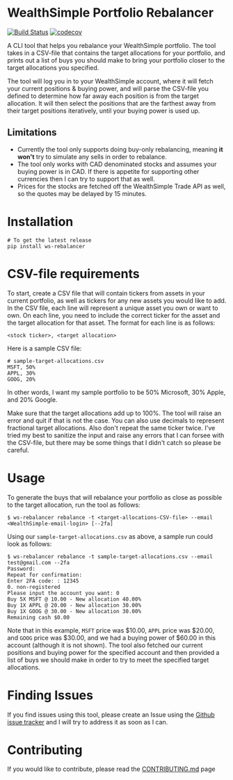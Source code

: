 WealthSimple Portfolio Rebalancer
=
[![Build Status](https://travis-ci.com/EmilMaric/ws-rebalancer.svg?branch=main)](https://travis-ci.com/EmilMaric/ws-rebalancer)
[![codecov](https://codecov.io/gh/EmilMaric/ws-rebalancer/branch/main/graph/badge.svg?token=XJ371LIRJB)](https://codecov.io/gh/EmilMaric/ws-rebalancer)

A CLI tool that helps you rebalance your WealthSimple portfolio. The tool takes in a CSV-file that contains the target allocations for your
portfolio, and prints out a list of buys you should make to bring your portfolio closer to the target allocations you specified.

The tool will log you in to your WealthSimple account, where it will fetch your current positions & buying power, and will parse the CSV-file you defined to determine how far away each position is from the target allocation. It will then select the positions that are the farthest away from their target positions iteratively, until your buying power is used up.

## Limitations
- Currently the tool only supports doing buy-only rebalancing, meaning __it won't__ try to simulate any sells in order to rebalance.
- The tool only works with CAD denominated stocks and assumes your buying power is in CAD. If there is appetite for supporting other currencies then I can try to support that as well.
- Prices for the stocks are fetched off the WealthSimple Trade API as well, so the quotes may be delayed by 15 minutes.

# Installation
```
# To get the latest release
pip install ws-rebalancer
```

# CSV-file requirements
To start, create a CSV file that will contain tickers from assets in your current portfolio, as well as tickers for any new assets you would like to add.
In the CSV file, each line will represent a unique asset you own or want to own. On each line, you need to include the correct ticker for the asset and the target allocation for that asset. The format for each line is as follows:
```
<stock ticker>, <target allocation>
```

Here is a sample CSV file:
```
# sample-target-allocations.csv
MSFT, 50%
APPL, 30%
GOOG, 20%
```

In other words, I want my sample portfolio to be 50% Microsoft, 30% Apple, and 20% Google.

Make sure that the target allocations add up to 100%. The tool will raise an error and quit if that is not the case. You can also use decimals to represent fractional target allocations. Also don't repeat the same ticker twice. I've tried my best to sanitize the input and raise any errors that I can forsee with the CSV-file, but there may be some things that I didn't catch so please be careful.

# Usage
To generate the buys that will rebalance your portfolio as close as possible to the target allocation, run the tool as follows:
```
$ ws-rebalancer rebalance -t <target-allocations-CSV-file> --email <WealthSimple-email-login> [--2fa]
```

Using our `sample-target-allocations.csv` as above, a sample run could look as follows:
```
$ ws-rebalancer rebalance -t sample-target-allocations.csv --email test@gmail.com --2fa
Password:
Repeat for confirmation:
Enter 2FA code: : 12345
0. non-registered
Please input the account you want: 0
Buy 5X MSFT @ 10.00 - New allocation 40.00%
Buy 1X APPL @ 20.00 - New allocation 30.00%
Buy 1X GOOG @ 30.00 - New allocation 30.00%
Remaining cash $0.00
```
Note that in this example, `MSFT` price was $10.00, `APPL` price was $20.00, and `GOOG` price was $30.00, and we had a buying power of $60.00 in this
account (although it is not shown). The tool also fetched our current positions and buying power for the specified account and then provided a list of
buys we should make in order to try to meet the specified target allocations.

# Finding Issues
If you find issues using this tool, please create an Issue using the [Github issue tracker](https://github.com/EmilMaric/ws-rebalancer/issues)
and I will try to address it as soon as I can.

# Contributing
If you would like to contribute, please read the [CONTRIBUTING.md](https://github.com/EmilMaric/ws-rebalancer/blob/main/CONTRIBUTING.md) page
